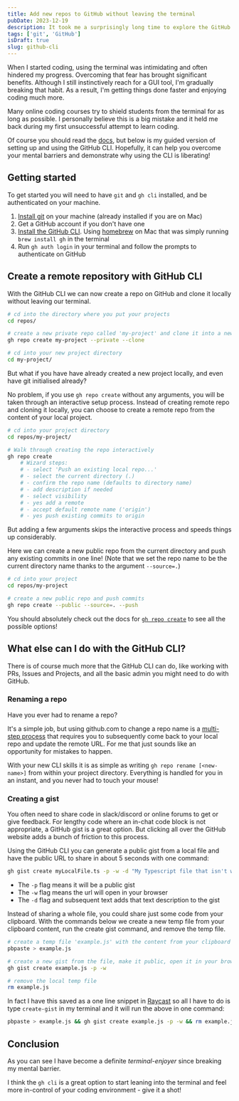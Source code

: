 ```yaml
---
title: Add new repos to GitHub without leaving the terminal
pubDate: 2023-12-19
description: It took me a surprisingly long time to explore the GitHub CLI.
tags: ['git', 'GitHub']
isDraft: true
slug: github-cli
---
```


When I started coding, using the terminal was intimidating and often hindered my progress. Overcoming that fear has brought significant benefits. Although I still instinctively reach for a GUI tool, I'm gradually breaking that habit. As a result, I'm getting things done faster and enjoying coding much more.

Many online coding courses try to shield students from the terminal for as long as possible. I personally believe this is a big mistake and it held me back during my first unsuccessful attempt to learn coding.

Of course you should read the [docs](https://cli.github.com/manual/), but below is my guided version of setting up and using the GitHub CLI. Hopefully, it can help you overcome your mental barriers and demonstrate why using the CLI is liberating!

## Getting started

To get started you will need to have `git` and `gh cli` installed, and be authenticated on your machine.

1. [Install git](https://github.com/git-guides/install-git) on your machine (already installed if you are on Mac)
1. Get a GitHub account if you don't have one
1. [Install the GitHub CLI](https://github.com/cli/cli?tab=readme-ov-file#installation). Using [homebrew](https://brew.sh/) on Mac that was simply running `brew install gh` in the terminal
1. Run `gh auth login` in your terminal and follow the prompts to authenticate on GitHub

## Create a remote repository with GitHub CLI

With the GitHub CLI we can now create a repo on GitHub and clone it locally without leaving our terminal.

```bash
# cd into the directory where you put your projects
cd repos/

# create a new private repo called 'my-project' and clone it into a new dir
gh repo create my-project --private --clone

# cd into your new project directory
cd my-project/
```

But what if you have have already created a new project locally, and even have git initialised already?

No problem, if you use `gh repo create` without any arguments, you will be taken through an interactive setup process. Instead of creating remote repo and cloning it locally, you can choose to create a remote repo from the content of your local project.

```bash
# cd into your project directory
cd repos/my-project/

# Walk through creating the repo interactively
gh repo create
	# Wizard steps:
	# - select 'Push an existing local repo...'
	# - select the current directory (.)
	# - confirm the repo name (defaults to directory name)
	# - add description if needed
	# - select visibility
	# - yes add a remote
	# - accept default remote name ('origin')
	# - yes push existing commits to origin

```

But adding a few arguments skips the interactive process and speeds things up considerably.

Here we can create a new public repo from the current directory and push any existing commits in one line! (Note that we set the repo name to be the current directory name thanks to the argument `--source=.`)

```bash
# cd into your project
cd repos/my-project

# create a new public repo and push commits
gh repo create --public --source=. --push
```

You should absolutely check out the docs for [`gh repo create`](https://cli.github.com/manual/gh_repo_create) to see all the possible options!

## What else can I do with the GitHub CLI?

There is of course much more that the GitHub CLI can do, like working with PRs, Issues and Projects, and all the basic admin you might need to do with GitHub.

### Renaming a repo

Have you ever had to rename a repo?

It's a simple job, but using github.com to change a repo name is a [multi-step process](https://docs.github.com/en/repositories/creating-and-managing-repositories/renaming-a-repository) that requires you to subsequently come back to your local repo and update the remote URL. For me that just sounds like an opportunity for mistakes to happen.

With your new CLI skills it is as simple as writing `gh repo rename [<new-name>]` from within your project directory. Everything is handled for you in an instant, and you never had to touch your mouse!

### Creating a gist

You often need to share code in slack/discord or online forums to get or give feedback. For lengthy code where an in-chat code block is not appropriate, a GitHub gist is a great option. But clicking all over the GitHub website adds a bunch of friction to this process.

Using the GitHub CLI you can generate a public gist from a local file and have the public URL to share in about 5 seconds with one command:

```bash
gh gist create myLocalFile.ts -p -w -d "My Typescript file that isn't working"
```

-   The `-p` flag means it will be a public gist
-   The `-w` flag means the url will open in your browser
-   The `-d` flag and subsequent text adds that text description to the gist

Instead of sharing a whole file, you could share just some code from your clipboard. With the commands below we create a new temp file from your clipboard content, run the create gist command, and remove the temp file.

```bash
# create a temp file 'example.js' with the content from your clipboard
pbpaste > example.js

# create a new gist from the file, make it public, open it in your browser
gh gist create example.js -p -w

# remove the local temp file
rm example.js
```

In fact I have this saved as a one line snippet in [Raycast](https://www.raycast.com/) so all I have to do is type `create-gist` in my terminal and it will run the above in one command:

```bash
pbpaste > example.js && gh gist create example.js -p -w && rm example.js
```

## Conclusion

As you can see I have become a definite _terminal-enjoyer_ since breaking my mental barrier.

I think the `gh cli` is a great option to start leaning into the terminal and feel more in-control of your coding environment - give it a shot!

